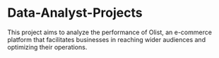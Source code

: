 # Data-Analyst-Projects
This project aims to analyze the performance of Olist, an e-commerce platform that facilitates businesses in reaching wider audiences and optimizing their operations.
